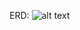 
ERD:
![alt text][logo]

[logo]: https://drive.google.com/file/d/0B1FLVL4lZjaOa1JJS0Jac2tPZlk/view?ths=true

